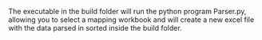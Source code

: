 The executable in the build folder will run the python program Parser.py, allowing you to select a mapping workbook and will create a new excel file with the data parsed in sorted inside the build folder.